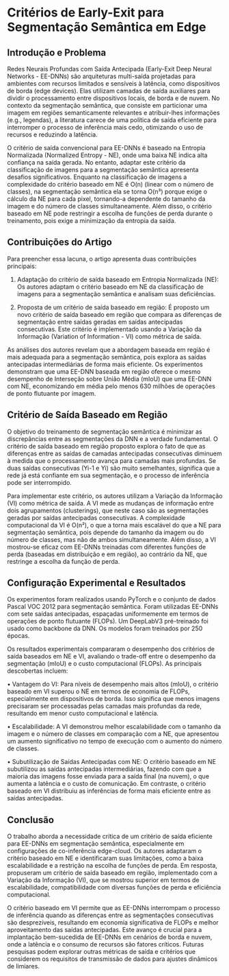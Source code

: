 # Critérios de Early-Exit para Segmentação Semântica em Edge

## Introdução e Problema

Redes Neurais Profundas com Saída Antecipada (Early-Exit Deep Neural Networks - EE-DNNs) são arquiteturas multi-saída projetadas para ambientes com recursos limitados e sensíveis à latência, como dispositivos de borda (edge devices). Elas utilizam camadas de saída auxiliares para dividir o processamento entre dispositivos locais, de borda e de nuvem. No contexto da segmentação semântica, que consiste em particionar uma imagem em regiões semanticamente relevantes e atribuir-lhes informações (e.g., legendas), a literatura carece de uma política de saída eficiente para interromper o processo de inferência mais cedo, otimizando o uso de recursos e reduzindo a latência.

O critério de saída convencional para EE-DNNs é baseado na Entropia Normalizada (Normalized Entropy - NE), onde uma baixa NE indica alta confiança na saída gerada. No entanto, adaptar este critério da classificação de imagens para a segmentação semântica apresenta desafios significativos. Enquanto na classificação de imagens a complexidade do critério baseado em NE é O(n) (linear com o número de classes), na segmentação semântica ela se torna O(n³) porque exige o cálculo da NE para cada pixel, tornando-a dependente do tamanho da imagem e do número de classes simultaneamente. Além disso, o critério baseado em NE pode restringir a escolha de funções de perda durante o treinamento, pois exige a minimização da entropia da saída.

## Contribuições do Artigo

Para preencher essa lacuna, o artigo apresenta duas contribuições principais:

1. Adaptação do critério de saída baseado em Entropia Normalizada (NE): Os autores adaptam o critério baseado em NE da classificação de imagens para a segmentação semântica e analisam suas deficiências.

2. Proposta de um critério de saída baseado em região: É proposto um novo critério de saída baseado em região que compara as diferenças de segmentação entre saídas geradas em saídas antecipadas consecutivas. Este critério é implementado usando a Variação da Informação (Variation of Information - VI) como métrica de saída.

As análises dos autores revelam que a abordagem baseada em região é mais adequada para a segmentação semântica, pois explora as saídas antecipadas intermediárias de forma mais eficiente. Os experimentos demonstram que uma EE-DNN baseada em região oferece o mesmo desempenho de Interseção sobre União Média (mIoU) que uma EE-DNN com NE, economizando em média pelo menos 630 milhões de operações de ponto flutuante por imagem.

## Critério de Saída Baseado em Região

O objetivo do treinamento de segmentação semântica é minimizar as discrepâncias entre as segmentações da DNN e a verdade fundamental. O critério de saída baseado em região proposto explora o fato de que as diferenças entre as saídas de camadas antecipadas consecutivas diminuem à medida que o processamento avança para camadas mais profundas. Se duas saídas consecutivas (Yi-1 e Yi) são muito semelhantes, significa que a rede já está confiante em sua segmentação, e o processo de inferência pode ser interrompido.

Para implementar este critério, os autores utilizam a Variação da Informação (VI) como métrica de saída. A VI mede as mudanças de informação entre dois agrupamentos (clusterings), que neste caso são as segmentações geradas por saídas antecipadas consecutivas. A complexidade computacional da VI é O(n²), o que a torna mais escalável do que a NE para segmentação semântica, pois depende do tamanho da imagem ou do número de classes, mas não de ambos simultaneamente. Além disso, a VI mostrou-se eficaz com EE-DNNs treinadas com diferentes funções de perda (baseadas em distribuição e em região), ao contrário da NE, que restringe a escolha da função de perda.

## Configuração Experimental e Resultados

Os experimentos foram realizados usando PyTorch e o conjunto de dados Pascal VOC 2012 para segmentação semântica. Foram utilizadas EE-DNNs com sete saídas antecipadas, espaçadas uniformemente em termos de operações de ponto flutuante (FLOPs). Um DeepLabV3 pré-treinado foi usado como backbone da DNN. Os modelos foram treinados por 250 épocas.

Os resultados experimentais compararam o desempenho dos critérios de saída baseados em NE e VI, avaliando o trade-off entre o desempenho da segmentação (mIoU) e o custo computacional (FLOPs). As principais descobertas incluem:

• Vantagem do VI: Para níveis de desempenho mais altos (mIoU), o critério baseado em VI superou o NE em termos de economia de FLOPs, especialmente em dispositivos de borda. Isso significa que menos imagens precisaram ser processadas pelas camadas mais profundas da rede, resultando em menor custo computacional e latência.

• Escalabilidade: A VI demonstrou melhor escalabilidade com o tamanho da imagem e o número de classes em comparação com a NE, que apresentou um aumento significativo no tempo de execução com o aumento do número de classes.

• Subutilização de Saídas Antecipadas com NE: O critério baseado em NE subutilizou as saídas antecipadas intermediárias, fazendo com que a maioria das imagens fosse enviada para a saída final (na nuvem), o que aumenta a latência e o custo de comunicação. Em contraste, o critério baseado em VI distribuiu as inferências de forma mais eficiente entre as saídas antecipadas.

## Conclusão

O trabalho aborda a necessidade crítica de um critério de saída eficiente para EE-DNNs em segmentação semântica, especialmente em configurações de co-inferência edge-cloud. Os autores adaptaram o critério baseado em NE e identificaram suas limitações, como a baixa escalabilidade e a restrição na escolha de funções de perda. Em resposta, propuseram um critério de saída baseado em região, implementado com a Variação da Informação (VI), que se mostrou superior em termos de escalabilidade, compatibilidade com diversas funções de perda e eficiência computacional.

O critério baseado em VI permite que as EE-DNNs interrompam o processo de inferência quando as diferenças entre as segmentações consecutivas são desprezíveis, resultando em economia significativa de FLOPs e melhor aproveitamento das saídas antecipadas. Este avanço é crucial para a implantação bem-sucedida de EE-DNNs em cenários de borda e nuvem, onde a latência e o consumo de recursos são fatores críticos. Futuras pesquisas podem explorar outras métricas de saída e critérios que considerem os requisitos de transmissão de dados para ajustes dinâmicos de limiares.
